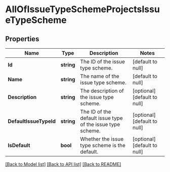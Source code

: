 # AllOfIssueTypeSchemeProjectsIssueTypeScheme

## Properties
Name | Type | Description | Notes
------------ | ------------- | ------------- | -------------
**Id** | **string** | The ID of the issue type scheme. | [default to null]
**Name** | **string** | The name of the issue type scheme. | [default to null]
**Description** | **string** | The description of the issue type scheme. | [optional] [default to null]
**DefaultIssueTypeId** | **string** | The ID of the default issue type of the issue type scheme. | [optional] [default to null]
**IsDefault** | **bool** | Whether the issue type scheme is the default. | [optional] [default to null]

[[Back to Model list]](../README.md#documentation-for-models) [[Back to API list]](../README.md#documentation-for-api-endpoints) [[Back to README]](../README.md)

